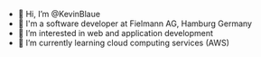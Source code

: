 - 👋 Hi, I’m @KevinBlaue
- 🏢 I'm a software developer at Fielmann AG, Hamburg Germany
- 👀 I’m interested in web and application development
- 🌱 I’m currently learning cloud computing services (AWS)

<!---
KevinBlaue/KevinBlaue is a ✨ special ✨ repository because its `README.md` (this file) appears on your GitHub profile.
You can click the Preview link to take a look at your changes.
--->
